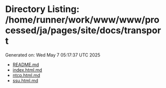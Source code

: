 # Directory Listing: /home/runner/work/www/www/processed/ja/pages/site/docs/transport
Generated on: Wed May  7 05:17:37 UTC 2025

- [README.md](README.md)
- [index.html.md](index.html.md)
- [ntcp.html.md](ntcp.html.md)
- [ssu.html.md](ssu.html.md)
